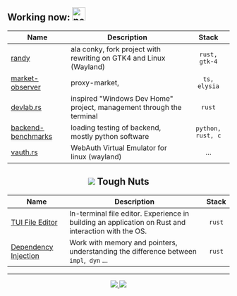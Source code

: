 [//]: # (about atomic projects)

<div>
  <h2 align>
    Working now:
    <img src="https://cdn3.emoji.gg/emojis/4275_pepe_5head.png" width="30" height="30" alt="pepe-big-brain">  
  </h2>
</div>

| Name | Description | Stack |
| - | - | :-: |
| [randy](https://github.com/TakiMoysha/randy)  | ala conky, fork project with rewriting on GTK4 and Linux (Wayland) | `rust, gtk-4` |
| [market-observer](https://github.com/TakiMoysha/market-observer) | proxy-market,  | `ts, elysia` |
| [devlab.rs]() | inspired "Windows Dev Home" project, management through the terminal | `rust` |
| [backend-benchmarks](https://github.com/TakiMoysha/backend-benchmarks) | loading testing of backend, mostly python software | `python, rust, c` |
| [vauth.rs]() | WebAuth Virtual Emulator for linux (wayland) | ... |

<div align="center">
  <h2 align>
    <img src="https://cdn.discordapp.com/emojis/880136215700050001.webp?size=22&quality=lossless">
    Tough Nuts
  </h2>
</div>

| Name | Description | Stack |
| - | - | :-: |
| [TUI File Editor](https://github.com/TakiMoysha/tm-rust-book/tree/main/practice/tui-text-editor) | In-terminal file editor. Experience in building an application on Rust and interaction with the OS. | `rust` |
| [Dependency Injection](https://github.com/TakiMoysha/tm-rust-book/tree/main/practice/dependency_injection) | Work with memory and pointers, understanding the difference between `impl`,` dyn` ... | `rust` |

---

<div align="center">
  <a href="https://github.com/TakiMoysha/">
    <img src="https://github-readme-streak-stats.herokuapp.com/?user=takimoysha&layout=compact&theme=radical&ring=e73737&currStreakNum=ffffff&hide_border=true&background=0E1118">
  </a>
  <a href="https://github.com/TakiMoysha/">
    <img src="https://github-readme-stats.vercel.app/api/top-langs/?username=takimoysha&layout=compact&langs_count=10&theme=radical&ring=e73737&currStreakNum=ffffff&hide_border=true&background=0E1118" />
  </a>
</div>


